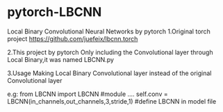 # pytorch-LBCNN
Local Binary Convolutional Neural Networks by pytorch
1.Original torch project
https://github.com/juefeix/lbcnn.torch

2.This project by pytorch
Only including the Convolutional layer through Local Binary,it was named LBCNN.py

3.Usage
Making Local Binary Convolutional layer instead of the original Convolutional layer

e.g:
from LBCNN import LBCNN #module
....
self.conv = LBCNN(in_channels,out_channels,3,stride,1) #define LBCNN in model file
